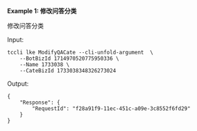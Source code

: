 **Example 1: 修改问答分类**

修改问答分类

Input: 

```
tccli lke ModifyQACate --cli-unfold-argument  \
    --BotBizId 1714970520775950336 \
    --Name 1733038 \
    --CateBizId 1733038348326273024
```

Output: 
```
{
    "Response": {
        "RequestId": "f28a91f9-11ec-451c-a09e-3c8552f6fd29"
    }
}
```

